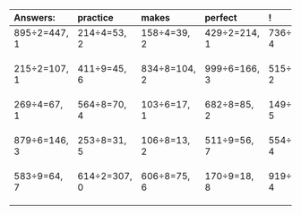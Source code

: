 | Answers: | practice | makes | perfect | ! |
| :--- | :--- | :--- | :--- | :--- |
| 895÷2=447, 1 | 214÷4=53, 2 | 158÷4=39, 2 | 429÷2=214, 1 | 736÷6=122, 4 | 
|   |   |   |   |   | 
|   |   |   |   |   | 
|   |   |   |   |   | 
| 215÷2=107, 1 | 411÷9=45, 6 | 834÷8=104, 2 | 999÷6=166, 3 | 515÷3=171, 2 | 
|   |   |   |   |   | 
|   |   |   |   |   | 
|   |   |   |   |   | 
| 269÷4=67, 1 | 564÷8=70, 4 | 103÷6=17, 1 | 682÷8=85, 2 | 149÷8=18, 5 | 
|   |   |   |   |   | 
|   |   |   |   |   | 
|   |   |   |   |   | 
| 879÷6=146, 3 | 253÷8=31, 5 | 106÷8=13, 2 | 511÷9=56, 7 | 554÷5=110, 4 | 
|   |   |   |   |   | 
|   |   |   |   |   | 
|   |   |   |   |   | 
| 583÷9=64, 7 | 614÷2=307, 0 | 606÷8=75, 6 | 170÷9=18, 8 | 919÷5=183, 4 | 
|   |   |   |   |   | 
|   |   |   |   |   | 
|   |   |   |   |   | 

